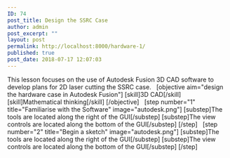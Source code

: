 ```yaml
---
ID: 74
post_title: Design the SSRC Case
author: admin
post_excerpt: ""
layout: post
permalink: http://localhost:8000/hardware-1/
published: true
post_date: 2018-07-17 12:07:03
---
```

This lesson focuses on the use of Autodesk Fusion 3D CAD software to develop plans for 2D laser cutting the SSRC case.   [objective aim="design the hardware case in Autodesk Fusion"] [skill]3D CAD[/skill] [skill]Mathematical thinking[/skill] [/objective]   [step number="1" title="Familiarise with the Software" image="autodesk.png"] [substep]The tools are located along the right of the GUI[/substep] [substep]The view controls are located along the bottom of the GUI[/substep] [/step]   [step number="2" title="Begin a sketch" image="autodesk.png"] [substep]The tools are located along the right of the GUI[/substep] [substep]The view controls are located along the bottom of the GUI[/substep] [/step]